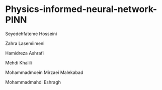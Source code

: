 # Physics-informed-neural-network-PINN

Seyedehfateme Hosseini 

Zahra Lasemiimeni

Hamidreza Ashrafi 

Mehdi Khalili 

Mohammadmoein Mirzaei Malekabad 

Mohammadmahdi Eshragh 
